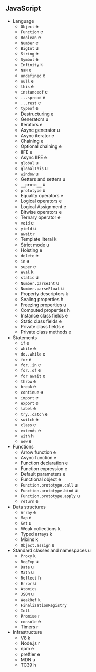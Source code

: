 ## JavaScript

- Language
  - `Object` e
  - `Function` e
  - `Boolean` e
  - `Number` e
  - `BigInt` u
  - `String` e
  - `Symbol` e
  - `Infinity` k
  - `NaN` e
  - `undefined` e
  - `null` e
  - `this` e
  - `instanceof` e
  - `...spread` e
  - `...rest` e
  - `typeof` e
  - Destructuring e
  - Generators u
  - Iterators e
  - Async generator u
  - Async iterator e
  - Chaining e
  - Optional chaining e
  - IIFE e
  - Async IIFE e
  - `global` u
  - `globalThis` u
  - `window` u
  - Getters and setters u
  - `__proto__` u
  - `prototype` u
  - Equality operators e
  - Logical operators e
  - Logical Assignment e
  - Bitwise operators e
  - Ternary operator e
  - `void` e
  - `yield` u
  - `await` r
  - Template literal k
  - Strict mode u
  - Hoisting e
  - `delete` e
  - `in` e
  - `super` e
  - `eval` k
  - `static` u
  - `Number.parseInt` u
  - `Number.parseFloat` u
  - Property descriptors k
  - Sealing properties h
  - Freezing properties u
  - Computed properties h
  - Instance class fields e
  - Static class fields e
  - Private class fields e
  - Private class methods e
- Statements
  - `if` e
  - `while` e
  - `do..while` e
  - `for` e
  - `for..in` e
  - `for..of` e
  - `for await` e
  - `throw` e
  - `break` e
  - `continue` e
  - `import` e
  - `export` e
  - `label` e
  - `try..catch` e
  - `switch` e
  - `class` e
  - `extends` e
  - `with` h
  - `new` e
- Functions
  - Arrow function e
  - Async function e
  - Function declaration e
  - Function expression e
  - Default parameters e
  - Functional object e
  - `Function.prototype.call` u
  - `Function.prototype.bind` u
  - `Function.prototype.apply` u
  - `return` e
- Data structures
  - `Array` e
  - `Map` e
  - `Set` u
  - Weak collections k
  - Typed arrays k
  - Mixins k
  - `Object.assign` e
- Standard classes and namespaces u
  - `Proxy` k
  - `RegExp` u
  - `Date` u
  - `Math` u
  - `Reflect` h
  - `Error` u
  - `Atomics`
  - `JSON` u
  - `WeakRef` k
  - `FinalizationRegistry` 
  - `Intl`
  - `Promise` r
  - `console` e
  - Timers r
- Infrastructure
  - V8 k
  - Node.js r
  - npm e
  - prettier e
  - MDN u
  - TC39 h
